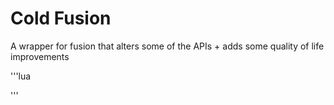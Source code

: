 # Cold Fusion
A wrapper for fusion that alters some of the APIs + adds some quality of life improvements

'''lua

'''